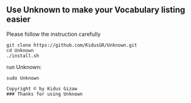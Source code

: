 ## Use Unknown to make your Vocabulary listing easier
Please follow the instruction carefully

```
git clone https://github.com/KidusGR/Unknown.git
cd Unknown
./install.sh
```
run Unknown:

	sudo Unknown

```
Copyright © by Kidus Gizaw
### Thanks for using Unknown
